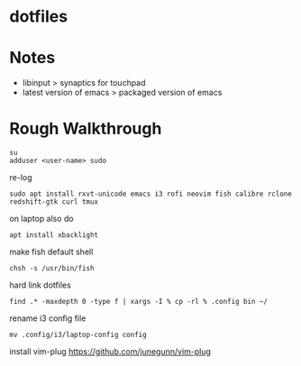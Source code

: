 # dotfiles

# Notes
- libinput > synaptics for touchpad
- latest version of emacs > packaged version of emacs

# Rough Walkthrough
```
su
adduser <user-name> sudo
```
re-log
```
sudo apt install rxvt-unicode emacs i3 rofi neovim fish calibre rclone redshift-gtk curl tmux
```
on laptop also do
```
apt install xbacklight
```
make fish default shell
```
chsh -s /usr/bin/fish
```
hard link dotfiles
```
find .* -maxdepth 0 -type f | xargs -I % cp -rl % .config bin ~/
```
rename i3 config file
```
mv .config/i3/laptop-config config
```
install vim-plug
https://github.com/junegunn/vim-plug
